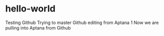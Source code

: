 # hello-world
Testing Github
Trying to master Github
editing from Aptana 1
Now we are pulling into Aptana from Github
